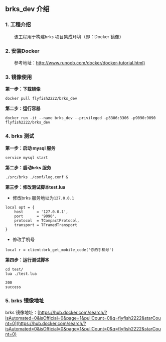 ## brks_dev 介绍


### 1. 工程介绍
　　该工程用于构建`brks` 项目集成环境（即：Docker 镜像）


### 2. 安装Docker
　　参考地址：[http://www.runoob.com/docker/docker-tutorial.html)](http://www.runoob.com/docker/docker-tutorial.html)


### 3. 镜像使用
**第一步：下载镜像**
```
docker pull flyfish2222/brks_dev
```

**第二步：运行容器**
```
docker run -it --name brks_dev --privileged -p3306:3306 -p9090:9090 flyfish2222/brks_dev
```


### 4. brks 测试
**第一步：启动 mysql 服务**
```
service mysql start
```

**第二步：启动brks 服务**
```
./src/brks ./conf/log.conf &
```

**第三步：修改测试脚本test.lua**
- 修改brks 服务地址为`127.0.0.1`
```
local opt = {
	host      = '127.0.0.1',
	port      = '9090',
	protocol  = TCompactProtocol,
	transport = TFramedTransport
}
```

- 修改手机号
```
local r = client:brk_get_mobile_code('你的手机号')
```

**第四步：运行测试脚本**
```
cd test/
lua ./test.lua

200
success
```


### 5. brks 镜像地址
  brks 镜像地址：[https://hub.docker.com/search/?isAutomated=0&isOfficial=0&page=1&pullCount=0&q=flyfish2222&starCount=0](https://hub.docker.com/search/?isAutomated=0&isOfficial=0&page=1&pullCount=0&q=flyfish2222&starCount=0)
